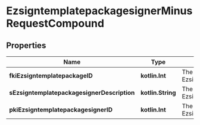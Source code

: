 
# EzsigntemplatepackagesignerMinusRequestCompound

## Properties
Name | Type | Description | Notes
------------ | ------------- | ------------- | -------------
**fkiEzsigntemplatepackageID** | **kotlin.Int** | The unique ID of the Ezsigntemplatepackage | 
**sEzsigntemplatepackagesignerDescription** | **kotlin.String** | The description of the Ezsigntemplatepackagesigner | 
**pkiEzsigntemplatepackagesignerID** | **kotlin.Int** | The unique ID of the Ezsigntemplatepackagesigner |  [optional]



